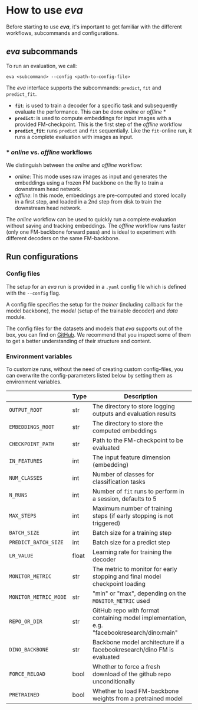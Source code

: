 # How to use *eva*

Before starting to use ***eva***, it's important to get familiar with the different workflows, subcommands and configurations.


## *eva* subcommands

To run an evaluation, we call:
```
eva <subcommand> --config <path-to-config-file>
```

The *eva* interface supports the subcommands: `predict`, `fit` and `predict_fit`.

- **`fit`**: is used to train a decoder for a specific task and subsequently evaluate the performance. This can be done *online* or *offline* \*
- **`predict`**: is used to compute embeddings for input images with a provided FM-checkpoint. This is the first step of the *offline* workflow
- **`predict_fit`**: runs `predict` and `fit` sequentially. Like the `fit`-online run, it runs a complete evaluation with images as input.

### \* *online* vs. *offline* workflows

We distinguish between the *online* and *offline* workflow:

- *online*: This mode uses raw images as input and generates the embeddings using a frozen FM backbone on the fly to train a downstream head network.
- *offline*: In this mode, embeddings are pre-computed and stored locally in a first step, and loaded in a 2nd step from disk to train the downstream head network.

The *online* workflow can be used to quickly run a complete evaluation without saving and tracking embeddings. The *offline* workflow runs faster (only one FM-backbone forward pass) and is ideal to experiment with different decoders on the same FM-backbone.


## Run configurations

### Config files

The setup for an *eva* run is provided in a `.yaml` config file which is defined with the `--config` flag.

A config file specifies the setup for the *trainer* (including callback for the model backbone), the *model* (setup of the trainable decoder) and *data* module. 

The config files for the datasets and models that _eva_ supports out of the box, you can find on [GitHub](https://github.com/kaiko-ai/eva/tree/main/configs). We recommend that you inspect some of them to get a better understanding of their structure and content.


### Environment variables

To customize runs, without the need of creating custom config-files, you can overwrite the config-parameters listed below by setting them as environment variables.

|                         | Type  | Description |
|-------------------------|-------|-------------|
| `OUTPUT_ROOT`           | str   | The directory to store logging outputs and evaluation results |
| `EMBEDDINGS_ROOT`       | str   | The directory to store the computed embeddings |
| `CHECKPOINT_PATH`       | str   | Path to the FM-checkpoint to be evaluated |
| `IN_FEATURES`           | int   | The input feature dimension (embedding) |
| `NUM_CLASSES`           | int   | Number of classes for classification tasks |
| `N_RUNS`                | int   | Number of `fit` runs to perform in a session, defaults to 5 |
| `MAX_STEPS`             | int   | Maximum number of training steps (if early stopping is not triggered) |
| `BATCH_SIZE`            | int   | Batch size for a training step |
| `PREDICT_BATCH_SIZE`    | int   | Batch size for a predict step |
| `LR_VALUE`              | float | Learning rate for training the decoder |
| `MONITOR_METRIC`        | str   | The metric to monitor for early stopping and final model checkpoint loading |
| `MONITOR_METRIC_MODE`   | str   | "min" or "max", depending on the `MONITOR_METRIC` used |
| `REPO_OR_DIR`           | str   | GitHub repo with format containing model implementation, e.g. "facebookresearch/dino:main" |
| `DINO_BACKBONE`         | str   | Backbone model architecture if a facebookresearch/dino FM is evaluated |
| `FORCE_RELOAD`          | bool  | Whether to force a fresh download of the github repo unconditionally |
| `PRETRAINED`            | bool  | Whether to load FM-backbone weights from a pretrained model |
